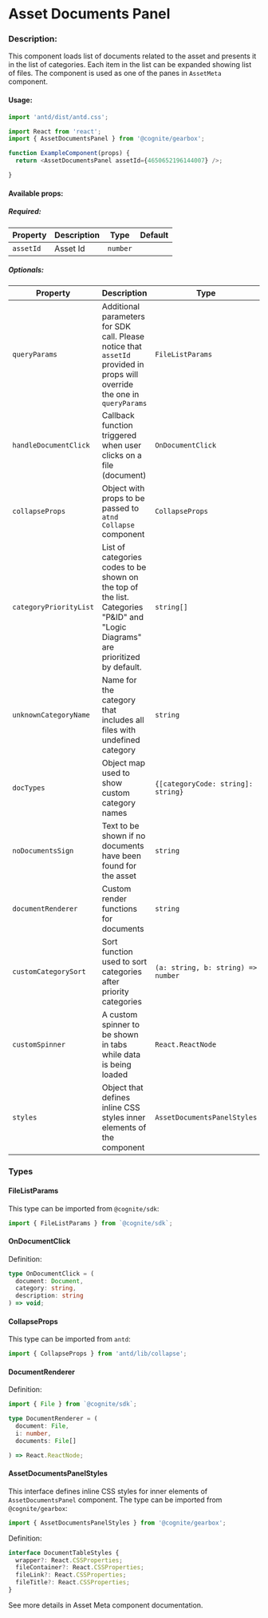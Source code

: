  # Asset Documents Panel

<!-- STORY -->

### Description:

This component loads list of documents related to the asset and presents it in the list of categories.
Each item in the list can be expanded showing list of files.
The component is used as one of the panes in `AssetMeta` component.

#### Usage:

```typescript jsx
import 'antd/dist/antd.css';

import React from 'react';
import { AssetDocumentsPanel } from '@cognite/gearbox';

function ExampleComponent(props) {
  return <AssetDocumentsPanel assetId={4650652196144007} />;

}
```

#### Available props:

##### Required:

| Property  | Description | Type     | Default |
| --------- | ----------- | -------- | ------- |
| `assetId` | Asset Id    | `number` |         |

##### Optionals:

| Property              | Description                                                            | Type                                          | Default     |
| --------------------- | ---------------------------------------------------------------------- | --------------------------------------------- | ----------- |
| `queryParams`         | Additional parameters for SDK call. Please notice that `assetId` provided in props will override the one in `queryParams`| `FileListParams` | `{ limit: 1000 }` |
| `handleDocumentClick` | Callback function triggered when user clicks on a file (document)      | `OnDocumentClick`                             |             |
| `collapseProps`       | Object with props to be passed to `atnd` `Collapse` component          | `CollapseProps`                               |             |
| `categoryPriorityList`| List of categories codes to be shown on the top of the list. Categories "P&ID" and "Logic Diagrams" are prioritized by default.| `string[]`                                    | `['XB', 'XL']`|
| `unknownCategoryName` | Name for the category that includes all files with undefined category  | `string`                                      | `'Unknown document type'` |
| `docTypes`            | Object map used to show custom category names                          | `{[categoryCode: string]: string}`            |             |
| `noDocumentsSign`     | Text to be shown if no documents have been found for the asset         | `string`                                      | `'No documents linked to this asset'`  |
| `documentRenderer`    | Custom render functions for documents                                  | `string`                                      |`DocumentRenderer` |
| `customCategorySort`  | Sort function used to sort categories after priority categories        | `(a: string, b: string) => number`            |             |
| `customSpinner`       | A custom spinner to be shown in tabs while data is being loaded        | `React.ReactNode`                             |             |
| `styles`              | Object that defines inline CSS styles inner elements of the component  | `AssetDocumentsPanelStyles`                   |             |


### Types

#### FileListParams

This type can be imported from `@cognite/sdk`:

```typescript
import { FileListParams } from `@cognite/sdk`;
```

#### OnDocumentClick

Definition:

```typescript
type OnDocumentClick = (
  document: Document,
  category: string,
  description: string
) => void;
```

#### CollapseProps
This type can be imported from `antd`:

```typescript
import { CollapseProps } from 'antd/lib/collapse';
```

#### DocumentRenderer

Definition:

```typescript
import { File } from `@cognite/sdk`;

type DocumentRenderer = (
  document: File,
  i: number,
  documents: File[]

) => React.ReactNode;

```

#### AssetDocumentsPanelStyles

This interface defines inline CSS styles for inner elements of `AssetDocumentsPanel` component.
The type can be imported from `@cognite/gearbox`:

```typescript
import { AssetDocumentsPanelStyles } from '@cognite/gearbox';
```

Definition:

```typescript
interface DocumentTableStyles {
  wrapper?: React.CSSProperties;
  fileContainer?: React.CSSProperties;
  fileLink?: React.CSSProperties;
  fileTitle?: React.CSSProperties;
}
```
See more details in Asset Meta component documentation.
